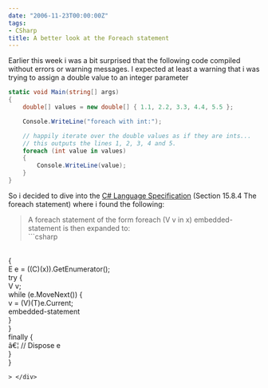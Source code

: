 ```yaml
---
date: "2006-11-23T00:00:00Z"
tags:
- CSharp
title: A better look at the Foreach statement
---
```

Earlier this week i was a bit surprised that the following code compiled without errors or warning messages. I expected at least a warning that i was trying to assign a double value to an integer parameter

```csharp
static void Main(string[] args)
{
	double[] values = new double[] { 1.1, 2.2, 3.3, 4.4, 5.5 };

	Console.WriteLine("foreach with int:");

	// happily iterate over the double values as if they are ints...
	// this outputs the lines 1, 2, 3, 4 and 5.
	foreach (int value in values)
	{
		Console.WriteLine(value);
	}
}
```

So i decided to dive into the [C# Language Specification](http://www.ecma-international.org/publications/files/ECMA-ST/Ecma-334.pdf) (Section 15.8.4 The foreach statement) where i found the following:

> <div>
>   A foreach statement of the form foreach (V v in x) embedded-statement is then expanded to:<br /> ```csharp
<br /> {<br /> E e = ((C)(x)).GetEnumerator();<br /> try {<br /> V v;<br /> while (e.MoveNext()) {<br /> v = (V)(T)e.Current;<br /> embedded-statement<br /> }<br /> }<br /> finally {<br /> â€¦ // Dispose e<br /> }<br /> }<br /> 
```
> </div>
